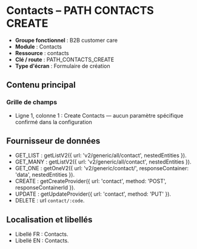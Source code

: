 # Contacts – PATH CONTACTS CREATE

- **Groupe fonctionnel** : B2B customer care
- **Module** : Contacts
- **Ressource** : contacts
- **Clé / route** : PATH_CONTACTS_CREATE
- **Type d'écran** : Formulaire de création

## Contenu principal
### Grille de champs
- Ligne 1, colonne 1 : Create Contacts — aucun paramètre spécifique confirmé dans la configuration

## Fournisseur de données
- GET_LIST : getListV2({
  url: 'v2/generic/all/contact',
  nestedEntities
}).
- GET_MANY : getListV2({
  url: 'v2/generic/all/contact',
  nestedEntities
}).
- GET_ONE : getOneV2({
  url: 'v2/generic/contact/',
  responseContainer: 'data',
  nestedEntities
}).
- CREATE : getCreateProvider({
  url: 'contact',
  method: 'POST',
  responseContainerId
}).
- UPDATE : getUpdateProvider({
  url: 'contact',
  method: 'PUT'
}).
- DELETE : url `contact/:code`.

## Localisation et libellés
- Libellé FR : Contacts.
- Libellé EN : Contacts.